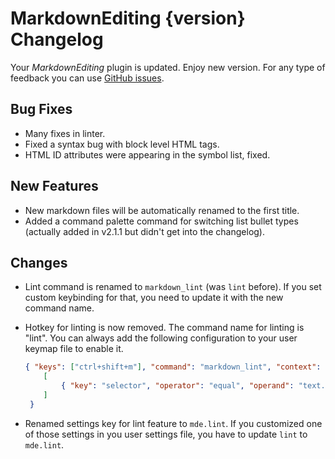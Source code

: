 # MarkdownEditing {version} Changelog

Your _MarkdownEditing_ plugin is updated. Enjoy new version. For any type of
feedback you can use [GitHub issues][issues].

## Bug Fixes

* Many fixes in linter.
* Fixed a syntax bug with block level HTML tags.
* HTML ID attributes were appearing in the symbol list, fixed.

## New Features

* New markdown files will be automatically renamed to the first title.
* Added a command palette command for switching list bullet types (actually
added in v2.1.1 but didn't get into the changelog).

## Changes

* Lint command is renamed to `markdown_lint` (was `lint` before). If you set
custom keybinding for that, you need to update it with the new command name.

* Hotkey for linting is now removed. The command name for linting is "lint".
You can always add the following configuration to your user keymap file to
enable it.

    ```json
    { "keys": ["ctrl+shift+m"], "command": "markdown_lint", "context":
        [
            { "key": "selector", "operator": "equal", "operand": "text.html.markdown", "match_all": true }
        ]
     }
    ```

* Renamed settings key for lint feature to `mde.lint`. If you customized
one of those settings in you user settings file, you have to update `lint`
to `mde.lint`.

[issues]: https://github.com/SublimeText-Markdown/MarkdownEditing/issues
